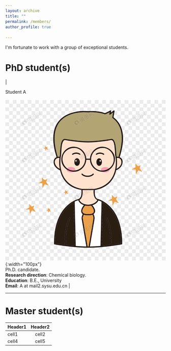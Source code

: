 ```yaml
---
layout: archive
title: ""
permalink: /members/
author_profile: true

---
```

<p class="text-center">
  I'm fortunate to work with a group of exceptional students.
</p>

PhD student(s)
======
<!-- ![THU](/images/THU.png){: .align-left width="200px"}   你看不到我看不到我 -->
<!-- * 2009-2013年，B.S. in Chemistry, Nankai University, 2009-2013 你看不到我看不到我 -->
<!-- # ![NKU](/images/NKU.png){: .align-right width="200px"}    你看不到我看不到我 -->

|<div style="width:100px;"> Student A </div> <br> 
![A](/images/A.png){:width="100px"} <br> 
Ph.D. candidate.  <br> 
<b>Research direction</b>: Chemical biology. <br>
<b>Education</b>: B.E.,  University<br> 
<b>Email</b>: A at mail2.sysu.edu.cn |

---

Master student(s)
======
| Header1 | Header2 | 
|:--------|:-------:|
| cell1   | cell2   | 
| cell4   | cell5   | 
